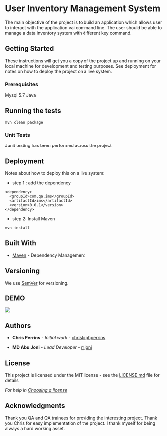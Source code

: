 # User Inventory Management System

The main objective of the project is to build an application which allows user to interact with the application vai command line. The user should be able to manage a data inventory system with different key command.

## Getting Started

These instructions will get you a copy of the project up and running on your local machine for development and testing purposes. See deployment for notes on how to deploy the project on a live system.

### Prerequisites

Mysql 5.7
Java


## Running the tests
```
mvn clean package
```


### Unit Tests 

Junit testing has been performed across the project

## Deployment

Notes about how to deploy this on a live system:
* step 1 : add the dependency
```
<dependency>
  <groupId>com.qa.ims</groupId>
  <artifactId>ims</artifactId>
  <version>0.0.1</version>
</dependency>
```

* step 2: Install Maven
```
mvn install
```
## Built With

* [Maven](https://maven.apache.org/) - Dependency Management

## Versioning

We use [SemVer](http://semver.org/) for versioning.

## DEMO
![](https://j.gifs.com/nx1Ap4.gif)

## Authors

* **Chris Perrins** - *Initial work* - [christophperrins](https://github.com/christophperrins)

* **MD Abu Joni** - *Lead Developer* - [mjoni](https://github.com/mjoni)

## License

This project is licensed under the MIT license - see the [LICENSE.md](LICENSE.md) file for details 

*For help in [Choosing a license](https://choosealicense.com/)*

## Acknowledgments

Thank you QA and QA trainees for providing the interesting project. Thank you Chris for easy implementation of the project. I thank myself for being always a hard working asset.  
